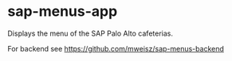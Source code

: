 # sap-menus-app

Displays the menu of the SAP Palo Alto cafeterias.

For backend see https://github.com/mweisz/sap-menus-backend
